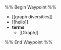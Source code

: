 %% Begin Waypoint %%
- [[graph diversities]]
- [[hello]]
- **terms**
	- [[Graph]]

%% End Waypoint %%
